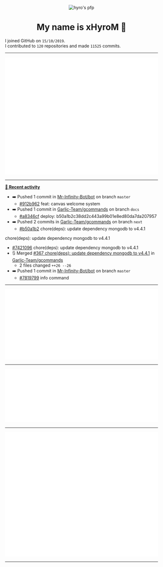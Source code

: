 <p align="center">
    <img src="https://avatars.githubusercontent.com/u/56601352" width="192" alt="hyro's pfp" />
    <h1 align="center">My name is xHyroM 👋</h1>
</p>

I joined GitHub on `15/10/2019`.  
I contributed to `120` repositories and made `11525` commits.  

___

<img src="https://github.com/xHyroM/xHyroM/blob/master/.cache/base.svg">

___

**[📰 Recent activity](https://github.com/xHyroM)**
* ➡️ Pushed 1 commit in [Mr-Infinity-Bot/bot](https://github.com/Mr-Infinity-Bot/bot) on branch `master`
  * [#912b962](https://github.com/Mr-Infinity-Bot/bot/commit/912b962) feat: canvas welcome system
* ➡️ Pushed 1 commit in [Garlic-Team/gcommands](https://github.com/Garlic-Team/gcommands) on branch `docs`
  * [#a8346cf](https://github.com/Garlic-Team/gcommands/commit/a8346cf) deploy: b50a1b2c38dd2c443a99b01e8ed80da7da207957
* ➡️ Pushed 2 commits in [Garlic-Team/gcommands](https://github.com/Garlic-Team/gcommands) on branch `next`
  * [#b50a1b2](https://github.com/Garlic-Team/gcommands/commit/b50a1b2) chore(deps): update dependency mongodb to v4.4.1

chore(deps): update dependency mongodb to v4.4.1
  * [#7421096](https://github.com/Garlic-Team/gcommands/commit/7421096) chore(deps): update dependency mongodb to v4.4.1
* 🔃 Merged [#367 chore(deps): update dependency mongodb to v4.4.1](https://github.com/Garlic-Team/gcommands/pull/367) in [Garlic-Team/gcommands](https://github.com/Garlic-Team/gcommands)
  * 2 files changed `++26 --26`
* ➡️ Pushed 1 commit in [Mr-Infinity-Bot/bot](https://github.com/Mr-Infinity-Bot/bot) on branch `master`
  * [#7819799](https://github.com/Mr-Infinity-Bot/bot/commit/7819799) info command


___

<img src="https://github.com/xHyroM/xHyroM/blob/master/.cache/isocalendar.svg">

___

<img src="https://github.com/xHyroM/xHyroM/blob/master/.cache/languages.svg">

___

<img src="https://github.com/xHyroM/xHyroM/blob/master/.cache/achievements.svg">

___